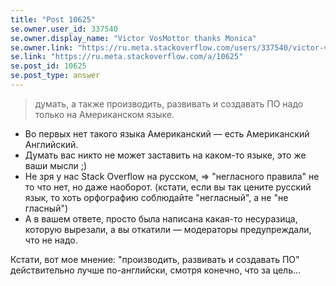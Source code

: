 ```yaml
---
title: "Post 10625"
se.owner.user_id: 337540
se.owner.display_name: "Victor VosMottor thanks Monica"
se.owner.link: "https://ru.meta.stackoverflow.com/users/337540/victor-vosmottor-thanks-monica"
se.link: "https://ru.meta.stackoverflow.com/a/10625"
se.post_id: 10625
se.post_type: answer
---
```

<blockquote>
<p>думать, а также производить, развивать и создавать ПО надо только на Американском языке.</p>
</blockquote>
<ul>
<li>Во первых нет такого языка Американский — есть Американский Английский.</li>
<li>Думать вас никто не может заставить на каком-то языке, это же ваши мысли ;)</li>
<li>Не зря у нас Stack Overflow на русском, =&gt; &quot;негласного правилa&quot; не то что нет, но даже наоборот. (кстати, если вы так цените русский язык, то хоть орфографию соблюдайте &quot;негласный&quot;, а не &quot;не гласный&quot;)</li>
<li>А в вашем ответе, просто была написана какая-то несуразица, которую вырезали, а вы откатили  — модераторы предупреждали, что не надо.</li>
</ul>
<p>Кстати, вот мое мнение: &quot;производить, развивать и создавать ПО&quot; действительно лучше по-английски, смотря конечно, что за цель...</p>
